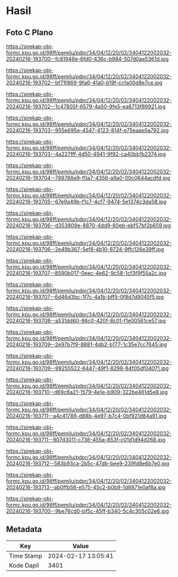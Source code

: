 # Hasil

## Foto C Plano

https://sirekap-obj-formc.kpu.go.id/98ff/pemilu/pdpr/34/04/12/20/02/3404122002032-20240216-193700--fc81948e-6fd0-436c-b984-507d0ae5361d.jpg

https://sirekap-obj-formc.kpu.go.id/98ff/pemilu/pdpr/34/04/12/20/02/3404122002032-20240216-193702--bf71f869-9fa6-41a0-b19f-ccfa00d8e7ce.jpg

https://sirekap-obj-formc.kpu.go.id/98ff/pemilu/pdpr/34/04/12/20/02/3404122002032-20240216-193702--1c47805f-6579-4a50-9fe5-ea8713f89921.jpg

https://sirekap-obj-formc.kpu.go.id/98ff/pemilu/pdpr/34/04/12/20/02/3404122002032-20240216-193703--955e695e-4547-4123-814f-e75eaae0a792.jpg

https://sirekap-obj-formc.kpu.go.id/98ff/pemilu/pdpr/34/04/12/20/02/3404122002032-20240216-193703--4a227fff-4d50-4941-9f92-ca40bb1b2374.jpg

https://sirekap-obj-formc.kpu.go.id/98ff/pemilu/pdpr/34/04/12/20/02/3404122002032-20240216-193704--788788e9-f0a7-4356-a9a0-00c0644acdfd.jpg

https://sirekap-obj-formc.kpu.go.id/98ff/pemilu/pdpr/34/04/12/20/02/3404122002032-20240216-193705--67e9a49b-f1c7-4cf7-9474-5e1374c3da58.jpg

https://sirekap-obj-formc.kpu.go.id/98ff/pemilu/pdpr/34/04/12/20/02/3404122002032-20240216-193706--d353809e-8870-4dd9-80eb-ebf57bf2b659.jpg

https://sirekap-obj-formc.kpu.go.id/98ff/pemilu/pdpr/34/04/12/20/02/3404122002032-20240216-193706--2e49b367-5ef8-4b10-8724-9ffc126e39ff.jpg

https://sirekap-obj-formc.kpu.go.id/98ff/pemilu/pdpr/34/04/12/20/02/3404122002032-20240216-193707--8590b017-0eec-4e62-9c58-1cf3f9f55a2c.jpg

https://sirekap-obj-formc.kpu.go.id/98ff/pemilu/pdpr/34/04/12/20/02/3404122002032-20240216-193707--6d46d3bc-1f7c-4a1b-bff5-0f8d7d9045f5.jpg

https://sirekap-obj-formc.kpu.go.id/98ff/pemilu/pdpr/34/04/12/20/02/3404122002032-20240216-193708--a531dd60-86c0-420f-8c01-f1e00561ce57.jpg

https://sirekap-obj-formc.kpu.go.id/98ff/pemilu/pdpr/34/04/12/20/02/3404122002032-20240216-193709--2e97b7f9-8881-4db2-b177-1c35e7cc7645.jpg

https://sirekap-obj-formc.kpu.go.id/98ff/pemilu/pdpr/34/04/12/20/02/3404122002032-20240216-193709--99255522-6447-49f1-8298-84f05df04071.jpg

https://sirekap-obj-formc.kpu.go.id/98ff/pemilu/pdpr/34/04/12/20/02/3404122002032-20240216-193710--d69c6a21-1579-4e1e-b909-322be461d5e8.jpg

https://sirekap-obj-formc.kpu.go.id/98ff/pemilu/pdpr/34/04/12/20/02/3404122002032-20240216-193711--a4c41786-d88b-4e97-b7c4-0bf921d84a91.jpg

https://sirekap-obj-formc.kpu.go.id/98ff/pemilu/pdpr/34/04/12/20/02/3404122002032-20240216-193711--807d3011-c738-455a-853f-c01d1d94d268.jpg

https://sirekap-obj-formc.kpu.go.id/98ff/pemilu/pdpr/34/04/12/20/02/3404122002032-20240216-193712--583b93ca-2b5c-47db-bee9-239fd8e6b7e0.jpg

https://sirekap-obj-formc.kpu.go.id/98ff/pemilu/pdpr/34/04/12/20/02/3404122002032-20240216-193713--ab0ffb56-e575-45c2-b0b9-1d8871e0af8a.jpg

https://sirekap-obj-formc.kpu.go.id/98ff/pemilu/pdpr/34/04/12/20/02/3404122002032-20240216-193700--9be76cd0-bf5c-45ff-b340-5c4c305c02e6.jpg


## Metadata

| Key        | Value               |
| ---------- | ------------------- |
| Time Stamp | 2024-02-17 13:05:41 |
| Kode Dapil | 3401                |



